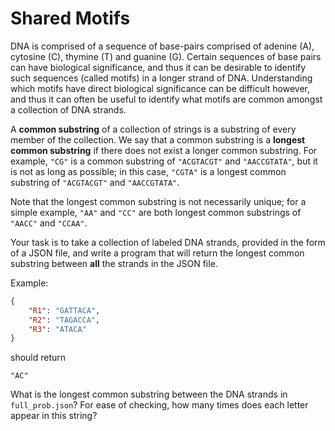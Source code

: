 # Shared Motifs

DNA is comprised of a sequence of base-pairs comprised of adenine (A), cytosine (C), thymine (T) and guanine (G). Certain sequences of base pairs can have biological significance, and thus it can be desirable to identify such sequences (called motifs) in a longer strand of DNA. Understanding which motifs have direct biological significance can be difficult however, and thus it can often be useful to identify what motifs are common amongst a collection of DNA strands.

A **common substring** of a collection of strings is a substring of every member of the collection. We say that a common substring is a **longest common substring** if there does not exist a longer common substring. For example, `"CG"` is a common substring of `"ACGTACGT"` and `"AACCGTATA"`, but it is not as long as possible; in this case, `"CGTA"` is a longest common substring of `"ACGTACGT"` and `"AACCGTATA"`.

Note that the longest common substring is not necessarily unique; for a simple example, `"AA"` and `"CC"` are both longest common substrings of `"AACC"` and `"CCAA"`.

Your task is to take a collection of labeled DNA strands, provided in the form of a JSON file, and write a program that will return the longest common substring between **all** the strands in the JSON file.

Example:
```json
{
    "R1": "GATTACA",
    "R2": "TAGACCA",
    "R3": "ATACA"
}
```
should return
```
"AC"
```

What is the longest common substring between the DNA strands in `full_prob.json`? For ease of checking, how many times does each letter appear in this string?
